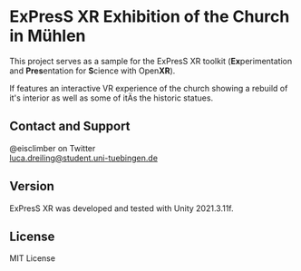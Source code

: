 # ExPresS XR Exhibition of the Church in Mühlen

This project serves as a sample for the ExPresS XR toolkit (**Ex**perimentation and **Pres**entation for **S**cience with Open**XR**).

If features an interactive VR experience of the church showing a rebuild of it's interior as well as some of itÄs the historic statues.

## Contact and Support

@eisclimber on Twitter  
luca.dreiling@student.uni-tuebingen.de

## Version

ExPresS XR was developed and tested with Unity 2021.3.11f.

## License

MIT License
